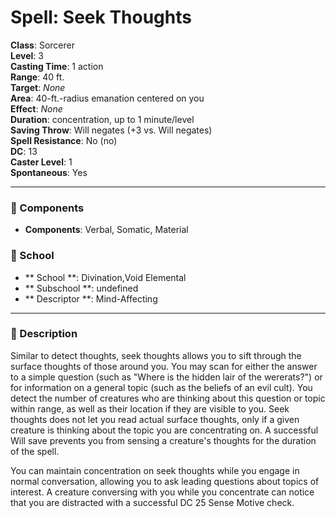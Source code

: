 
# Spell: Seek Thoughts
**Class**: Sorcerer  
**Level**: 3  
**Casting Time**: 1 action  
**Range**: 40 ft.  
**Target**: _None_  
**Area**: 40-ft.-radius emanation centered on you  
**Effect**: _None_  
**Duration**: concentration, up to 1 minute/level  
**Saving Throw**: Will negates (+3 vs. Will negates)  
**Spell Resistance**: No (no)  
**DC**: 13  
**Caster Level**: 1  
**Spontaneous**: Yes

---

### 🔮 Components
- **Components**: Verbal, Somatic, Material

### 🏫 School
- ** School **: Divination,Void Elemental
- ** Subschool **: undefined
- ** Descriptor **: Mind-Affecting
---

### 📜 Description
Similar to detect thoughts, seek thoughts allows you to sift through the surface thoughts of those around you. You may scan for either the answer to a simple question (such as "Where is the hidden lair of the wererats?") or for information on a general topic (such as the beliefs of an evil cult). You detect the number of creatures who are thinking about this question or topic within range, as well as their location if they are visible to you. Seek thoughts does not let you read actual surface thoughts, only if a given creature is thinking about the topic you are concentrating on. A successful Will save prevents you from sensing a creature's thoughts for the duration of the spell.

You can maintain concentration on seek thoughts while you engage in normal conversation, allowing you to ask leading questions about topics of interest. A creature conversing with you while you concentrate can notice that you are distracted with a successful DC 25 Sense Motive check.
